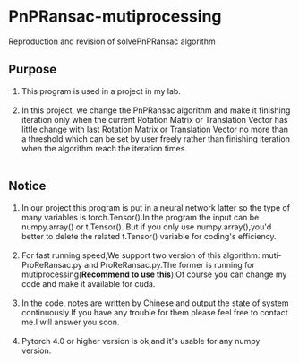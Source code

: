 # PnPRansac-mutiprocessing
Reproduction and revision of solvePnPRansac algorithm

## Purpose<br>
1. This program is used in a project in my lab.<br><br>
2. In this project, we change the PnPRansac algorithm and make it finishing iteration only when the current Rotation Matrix or Translation Vector has little change with last Rotation Matrix or Translation Vector no more than a threshold which can be set by user freely rather than finishing iteration when the algorithm reach the iteration times.<br><br>

## Notice<br>
1. In our project this program is put in a neural network latter so the type of many variables is torch.Tensor().In the program the input can be numpy.array() or t.Tensor(). But if you only use numpy.array(),you'd better to delete the related t.Tensor() variable for coding's efficiency.<br><br>
2. For fast running speed,We support two version of this algorithm: muti-ProReRansac.py and ProReRansac.py.The former is running for mutiprocessing(**Recommend to use this**).Of course you can change my code and make it available for cuda.<br><br>
3. In the code, notes are written by Chinese and output the state of system continuously.If you have any trouble for them please feel free to contact me.I will answer you soon.<br><br>
4. Pytorch 4.0 or higher version is ok,and it's usable for any numpy version.<br><br>


